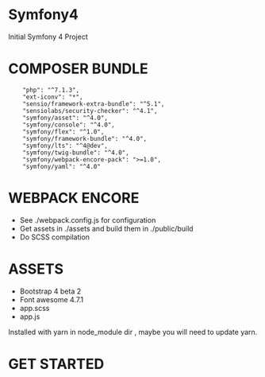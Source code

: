 # Symfony4

Initial Symfony 4 Project

# COMPOSER BUNDLE

        "php": "^7.1.3",
        "ext-iconv": "*",
        "sensio/framework-extra-bundle": "^5.1",
        "sensiolabs/security-checker": "^4.1",
        "symfony/asset": "^4.0",
        "symfony/console": "^4.0",
        "symfony/flex": "^1.0",
        "symfony/framework-bundle": "^4.0",
        "symfony/lts": "^4@dev",
        "symfony/twig-bundle": "^4.0",
        "symfony/webpack-encore-pack": ">=1.0",
        "symfony/yaml": "^4.0"

# WEBPACK ENCORE

 - See ./webpack.config.js for configuration
 - Get assets in ./assets and build them in ./public/build
 - Do SCSS compilation

# ASSETS

 - Bootstrap 4 beta 2
 - Font awesome 4.7.1
 - app.scss
 - app.js

 Installed with yarn in node_module dir , maybe you will need to update yarn.
 
 # GET STARTED
 
 

